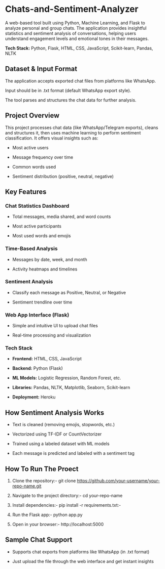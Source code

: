 # Chats-and-Sentiment-Analyzer
A web-based tool built using Python, Machine Learning, and Flask to analyze personal and group chats. The application provides insightful statistics and sentiment analysis of conversations, helping users understand engagement levels and emotional tones in their messages.

**Tech Stack:** Python, Flask, HTML, CSS, JavaScript, Scikit-learn, Pandas, NLTK

## Dataset & Input Format
The application accepts exported chat files from platforms like WhatsApp.

Input should be in .txt format (default WhatsApp export style).

The tool parses and structures the chat data for further analysis.

## Project Overview
This project processes chat data (like WhatsApp/Telegram exports), cleans and structures it, then uses machine learning to perform sentiment classification. It offers visual insights such as:

* Most active users

* Message frequency over time

* Common words used

* Sentiment distribution (positive, neutral, negative)

## Key Features
### Chat Statistics Dashboard

* Total messages, media shared, and word counts

* Most active participants

* Most used words and emojis

### Time-Based Analysis

* Messages by date, week, and month

* Activity heatmaps and timelines

### Sentiment Analysis

* Classify each message as Positive, Neutral, or Negative

* Sentiment trendline over time

### Web App Interface (Flask)

* Simple and intuitive UI to upload chat files

* Real-time processing and visualization

### Tech Stack
* **Frontend:** HTML, CSS, JavaScript

* **Backend:** Python (Flask)

* **ML Models:** Logistic Regression, Random Forest, etc.

* **Libraries:** Pandas, NLTK, Matplotlib, Seaborn, Scikit-learn

* **Deployment:** Heroku

## How Sentiment Analysis Works
* Text is cleaned (removing emojis, stopwords, etc.)

* Vectorized using TF-IDF or CountVectorizer

* Trained using a labeled dataset with ML models

* Each message is predicted and labeled with a sentiment tag

## How To Run The Proect
1. Clone the repository:- 
git clone https://github.com/your-username/your-repo-name.git

2. Navigate to the project directory:- 
cd your-repo-name

3. Install dependencies:- 
pip install -r requirements.txt:- 

4. Run the Flask app:- 
python app.py

5. Open in your browser:- 
http://localhost:5000

## Sample Chat Support
* Supports chat exports from platforms like WhatsApp (in .txt format)

* Just upload the file through the web interface and get instant insights
